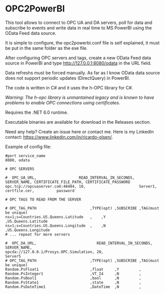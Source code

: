 # OPC2PowerBI

This tool allows to connect to OPC UA and DA servers, poll for data and subscribe to events and write data in real time to MS PowerBI using the OData Feed data source.

It is simple to configure, the opc2powerbi.conf file is self explained, it must be put in the same folder as the exe file.

After configuring OPC servers and tags, create a new OData Feed data source in PowerBI and type http://127.0.0.1:8080/odata in the URL field.

Data refreshs must be forced manually. As far as I know OData data source does not support periodic updates (DirectQuery) in PowerBI.

The code is written in C# and it uses the h-OPC library for C#.

_Warning: The h-opc library is unmantained legacy and is known to have problems to enable OPC connections using certificates_.

Requires the .NET 6.0 runtime.

Executable binaries are available for download in the Releases section.

Need any help? Create an issue here or contact me.
Here is my LinkedIn contact: https://www.linkedin.com/in/ricardo-olsen/.

Example of config file:

    #port service_name
    8080, odata
	
	# OPC SERVERS

	#  OPC_UA_URL,                   READ_INTERVAL_IN_SECONDS,  SERVER_NAME, CERTIFICATE_FILE_PATH, CERTIFICATE_PASSWORD
	opc.tcp://opcuaserver.com:48484, 10,                        Server1,     certfile.cer,          password

	# OPC TAGS TO READ FROM THE SERVER

	# OPC_TAG_PATH                        ,TYPE(opt) ,SUBSCRIBE ,TAG(must be unique)
	ns=1;s=Countries.US.Queens.Latitude   ,    ,Y         ,US.Queens.Latitude                
	ns=1;s=Countries.US.Queens.Longitude  ,    ,N         ,US.Queens.Longitude    
	# ... repeat for more servers

    #  OPC_DA_URL,                           READ_INTERVAL_IN_SECONDS,  SERVER_NAME,
	opcda://127.0.0.1/Prosys.OPC.Simulation, 20,                        Server5
	# OPC_TAG_PATH                        ,TYPE(opt) ,SUBSCRIBE ,TAG(must be unique)
	Random.PsFloat1                       ,float     ,Y         ,
	Random.PsInteger1                     ,VT_I4     ,N         ,
	Random.PsBool1                        ,bool      ,N         ,
	Random.PsState1                       ,state     ,N         ,
	Random.PsDateTime1                    ,DateTime  ,N         ,

